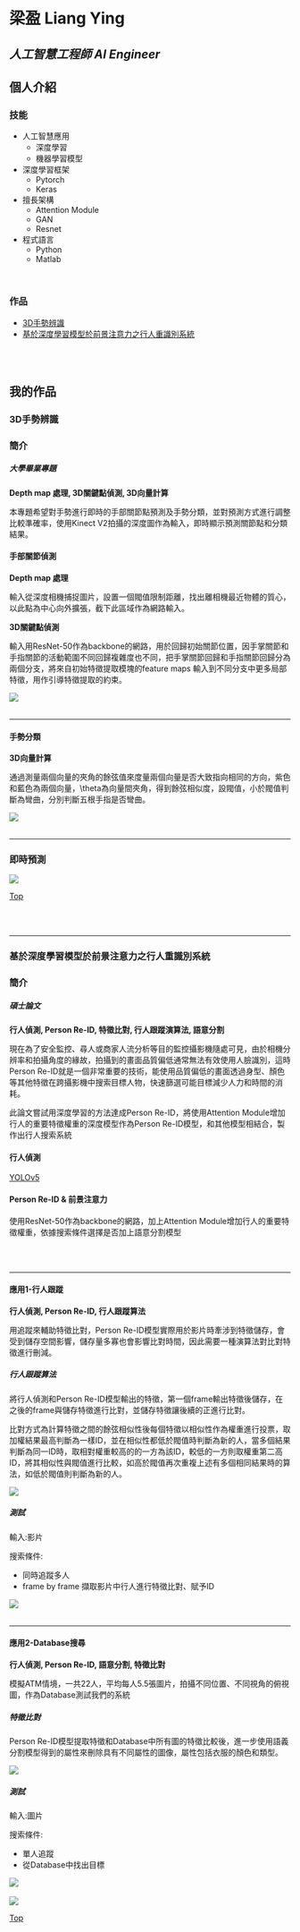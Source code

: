 # 梁盈 Liang Ying
## *人工智慧工程師 AI Engineer*

## 個人介紹


### 技能
* 人工智慧應用
  * 深度學習
  * 機器學習模型
* 深度學習框架
  * Pytorch
  * Keras
* 擅長架構
  * Attention Module
  * GAN
  * Resnet
* 程式語言
  * Python
  * Matlab  
<br>  
    
### 作品
- [3D手勢辨識](#3d手勢辨識)
- [基於深度學習模型於前景注意力之行人重識別系統](#基於深度學習模型於前景注意力之行人重識別系統)

<br>
<br>

## 我的作品

### 3D手勢辨識
### 簡介
##### 大學畢業專題

**Depth map 處理, 3D關鍵點偵測, 3D向量計算**

本專題希望對手勢進行即時的手部關節點預測及手勢分類，並對預測方式進行調整比較準確率，使用Kinect V2拍攝的深度圖作為輸入，即時顯示預測關節點和分類結果。
#### 手部關節偵測
**Depth map 處理**

輸入從深度相機捕捉圖片，設置一個閥值限制距離，找出離相機最近物體的質心，以此點為中心向外擴張，截下此區域作為網路輸入。
  
**3D關鍵點偵測**

輸入用ResNet-50作為backbone的網路，用於回歸初始關節位置，因手掌關節和手指關節的活動範圍不同回歸複雜度也不同，把手掌關節回歸和手指關節回歸分為兩個分支，將來自初始特徵提取模塊的feature maps 輸入到不同分支中更多局部特徵，用作引導特徵提取的約束。


<img src="/depthmap2point.gif"/>
<br>
<br>

---

#### 手勢分類
**3D向量計算**

通過測量兩個向量的夾角的餘弦值來度量兩個向量是否大致指向相同的方向，紫色和藍色為兩個向量，\theta為向量間夾角，得到餘弦相似度，設閥值，小於閥值判斷為彎曲，分別判斷五根手指是否彎曲。

<img src="/gesture.gif"/>
<br>
<br>

---

### 即時預測
<img src="/handc.gif"/>

[Top](#梁盈-liang-ying)
<br>

<br>
<br>

---

### 基於深度學習模型於前景注意力之行人重識別系統
### 簡介
##### 碩士論文

**行人偵測, Person Re-ID, 特徵比對, 行人跟蹤演算法, 語意分割**

現在為了安全監控、尋人或商家人流分析等目的監控攝影機隨處可見，由於相機分辨率和拍攝角度的緣故，拍攝到的畫面品質偏低通常無法有效使用人臉識別，這時Person Re-ID就是一個非常重要的技術，能使用品質偏低的畫面透過身型、顏色等其他特徵在跨攝影機中搜索目標人物，快速篩選可能目標減少人力和時間的消耗。 

此論文嘗試用深度學習的方法達成Person Re-ID，將使用Attention Module增加行人的重要特徵權重的深度模型作為Person Re-ID模型，和其他模型相結合，製作出行人搜索系統

#### 行人偵測
[YOLOv5](https://github.com/ultralytics/yolov5)

#### Person Re-ID & 前景注意力
使用ResNet-50作為backbone的網路，加上Attention Module增加行人的重要特徵權重，依據搜索條件選擇是否加上語意分割模型

<br>
<br>

---

#### 應用1-行人跟蹤

**行人偵測, Person Re-ID, 行人跟蹤算法**

用追蹤來輔助特徵比對，Person Re-ID模型實際用於影片時牽涉到特徵儲存，會受到儲存空間影響，儲存量多寡也會影響比對時間，因此需要一種演算法對比對特徵進行刪減。

##### 行人跟蹤算法

將行人偵測和Person Re-ID模型輸出的特徵，第一個frame輸出特徵後儲存，在之後的frame與儲存特徵進行比對，並儲存特徵讓後續的正進行比對。

比對方式為計算特徵之間的餘弦相似性後每個特徵以相似性作為權重進行投票，取加權結果最高判斷為一樣ID，並在相似性都低於閥值時判斷為新的人，當多個結果判斷為同一ID時，取相對權重較高的的一方為該ID，較低的一方則取權重第二高ID，將其相似性與閥值進行比較，如高於閥值再次重複上述有多個相同結果時的算法，如低於閥值則判斷為新的人。

<img src="/reidflow.gif"/>
<br>

##### 測試
輸入:影片

搜索條件:
* 同時追蹤多人
* frame by frame 擷取影片中行人進行特徵比對、賦予ID

<img src="/terrace1-c1.gif"/>

<br>
<br>

---

#### 應用2-Database搜尋

**行人偵測, Person Re-ID, 語意分割, 特徵比對**

模擬ATM情境，一共22人，平均每人5.5張圖片，拍攝不同位置、不同視角的俯視圖，作為Database測試我們的系統

##### 特徵比對

Person Re-ID模型提取特徵和Database中所有圖的特徵比較後，進一步使用語義分割模型得到的屬性來刪除具有不同屬性的圖像，屬性包括衣服的顏色和類型。

<img src="/Retrieval.png"/>

##### 測試

輸入:圖片

搜索條件:
* 單人追蹤
* 從Database中找出目標

<img src="/white.jpg"/>
<br>
<br>
<img src="/yellow.jpg"/>

[Top](#梁盈-liang-ying)